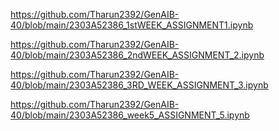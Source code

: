 https://github.com/Tharun2392/GenAIB-40/blob/main/2303A52386_1stWEEK_ASSIGNMENT1.ipynb

https://github.com/Tharun2392/GenAIB-40/blob/main/2303A52386_2ndWEEK_ASSIGNMENT_2.ipynb

https://github.com/Tharun2392/GenAIB-40/blob/main/2303A52386_3RD_WEEK_ASSIGNMENT_3.ipynb

https://github.com/Tharun2392/GenAIB-40/blob/main/2303A52386_week5_ASSIGNMENT_5.ipynb

